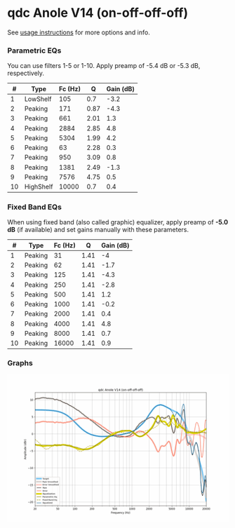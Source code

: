 # qdc Anole V14 (on-off-off-off)
See [usage instructions](https://github.com/jaakkopasanen/AutoEq#usage) for more options and info.

### Parametric EQs
You can use filters 1-5 or 1-10. Apply preamp of -5.4 dB or -5.3 dB, respectively.

|   # | Type      |   Fc (Hz) |    Q |   Gain (dB) |
|-----|-----------|-----------|------|-------------|
|   1 | LowShelf  |       105 | 0.7  |        -3.2 |
|   2 | Peaking   |       171 | 0.87 |        -4.3 |
|   3 | Peaking   |       661 | 2.01 |         1.3 |
|   4 | Peaking   |      2884 | 2.85 |         4.8 |
|   5 | Peaking   |      5304 | 1.99 |         4.2 |
|   6 | Peaking   |        63 | 2.28 |         0.3 |
|   7 | Peaking   |       950 | 3.09 |         0.8 |
|   8 | Peaking   |      1381 | 2.49 |        -1.3 |
|   9 | Peaking   |      7576 | 4.75 |         0.5 |
|  10 | HighShelf |     10000 | 0.7  |         0.4 |

### Fixed Band EQs
When using fixed band (also called graphic) equalizer, apply preamp of **-5.0 dB** (if available) and set gains manually with these parameters.

|   # | Type    |   Fc (Hz) |    Q |   Gain (dB) |
|-----|---------|-----------|------|-------------|
|   1 | Peaking |        31 | 1.41 |        -4   |
|   2 | Peaking |        62 | 1.41 |        -1.7 |
|   3 | Peaking |       125 | 1.41 |        -4.3 |
|   4 | Peaking |       250 | 1.41 |        -2.8 |
|   5 | Peaking |       500 | 1.41 |         1.2 |
|   6 | Peaking |      1000 | 1.41 |        -0.2 |
|   7 | Peaking |      2000 | 1.41 |         0.4 |
|   8 | Peaking |      4000 | 1.41 |         4.8 |
|   9 | Peaking |      8000 | 1.41 |         0.7 |
|  10 | Peaking |     16000 | 1.41 |         0.9 |

### Graphs
![](./qdc%20Anole%20V14%20(on-off-off-off).png)
